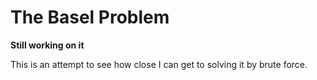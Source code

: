 # The Basel Problem

**Still working on it**

This is an attempt to see how close I can get to solving it by brute force.
